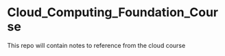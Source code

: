 # Cloud_Computing_Foundation_Course
This repo will contain notes to reference from the cloud course
